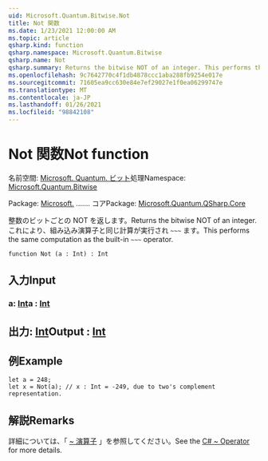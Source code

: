 ```yaml
---
uid: Microsoft.Quantum.Bitwise.Not
title: Not 関数
ms.date: 1/23/2021 12:00:00 AM
ms.topic: article
qsharp.kind: function
qsharp.namespace: Microsoft.Quantum.Bitwise
qsharp.name: Not
qsharp.summary: Returns the bitwise NOT of an integer. This performs the same computation as the built-in `~~~` operator.
ms.openlocfilehash: 9c7642770c4f1db4878ccc1aba288fb9254e017e
ms.sourcegitcommit: 71605ea9cc630e84e7ef29027e1f0ea06299747e
ms.translationtype: MT
ms.contentlocale: ja-JP
ms.lasthandoff: 01/26/2021
ms.locfileid: "98842108"
---
```

# <a name="not-function"></a><span data-ttu-id="59ea6-102">Not 関数</span><span class="sxs-lookup"><span data-stu-id="59ea6-102">Not function</span></span>

<span data-ttu-id="59ea6-103">名前空間: [Microsoft. Quantum. ビット](xref:Microsoft.Quantum.Bitwise)処理</span><span class="sxs-lookup"><span data-stu-id="59ea6-103">Namespace: [Microsoft.Quantum.Bitwise](xref:Microsoft.Quantum.Bitwise)</span></span>

<span data-ttu-id="59ea6-104">Package: [Microsoft.](https://nuget.org/packages/Microsoft.Quantum.QSharp.Core) ....... コア</span><span class="sxs-lookup"><span data-stu-id="59ea6-104">Package: [Microsoft.Quantum.QSharp.Core](https://nuget.org/packages/Microsoft.Quantum.QSharp.Core)</span></span>


<span data-ttu-id="59ea6-105">整数のビットごとの NOT を返します。</span><span class="sxs-lookup"><span data-stu-id="59ea6-105">Returns the bitwise NOT of an integer.</span></span>
<span data-ttu-id="59ea6-106">これにより、組み込み演算子と同じ計算が実行され `~~~` ます。</span><span class="sxs-lookup"><span data-stu-id="59ea6-106">This performs the same computation as the built-in `~~~` operator.</span></span>

```qsharp
function Not (a : Int) : Int
```


## <a name="input"></a><span data-ttu-id="59ea6-107">入力</span><span class="sxs-lookup"><span data-stu-id="59ea6-107">Input</span></span>

### <a name="a--int"></a><span data-ttu-id="59ea6-108">a: [Int](xref:microsoft.quantum.lang-ref.int)</span><span class="sxs-lookup"><span data-stu-id="59ea6-108">a : [Int](xref:microsoft.quantum.lang-ref.int)</span></span>





## <a name="output--int"></a><span data-ttu-id="59ea6-109">出力: [Int](xref:microsoft.quantum.lang-ref.int)</span><span class="sxs-lookup"><span data-stu-id="59ea6-109">Output : [Int](xref:microsoft.quantum.lang-ref.int)</span></span>



## <a name="example"></a><span data-ttu-id="59ea6-110">例</span><span class="sxs-lookup"><span data-stu-id="59ea6-110">Example</span></span>

```qsharp
let a = 248;
let x = Not(a); // x : Int = -249, due to two's complement representation.
```

## <a name="remarks"></a><span data-ttu-id="59ea6-111">解説</span><span class="sxs-lookup"><span data-stu-id="59ea6-111">Remarks</span></span>

<span data-ttu-id="59ea6-112">詳細については、「 [~ 演算子](https://docs.microsoft.com/dotnet/csharp/language-reference/operators/bitwise-complement-operator) 」を参照してください。</span><span class="sxs-lookup"><span data-stu-id="59ea6-112">See the [C# ~ Operator](https://docs.microsoft.com/dotnet/csharp/language-reference/operators/bitwise-complement-operator) for more details.</span></span>